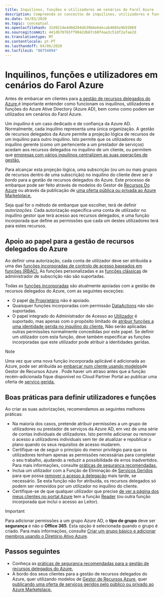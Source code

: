 ```yaml
---
title: Inquilinos, funções e utilizadores em cenários do Farol Azure
description: Compreenda os conceitos de inquilinos, utilizadores e funções do Azure Ative Directory, bem como como podem ser utilizados em cenários do Farol Azure.
ms.date: 04/03/2020
ms.topic: conceptual
ms.openlocfilehash: 32d9214e4d0d204db39b6e6decab4665e9b55069
ms.sourcegitcommit: 441db70765ff9042db87c60f4aa3c51df2afae2d
ms.translationtype: MT
ms.contentlocale: pt-PT
ms.lasthandoff: 04/06/2020
ms.locfileid: "80754094"
---
```

# <a name="tenants-roles-and-users-in-azure-lighthouse-scenarios"></a>Inquilinos, funções e utilizadores em cenários do Farol Azure

Antes de embarcar em clientes para [a gestão de recursos delegados do Azure,](azure-delegated-resource-management.md)é importante entender como funcionam os inquilinos, utilizadores e funções do Azure Ative Directory (Azure AD), bem como como podem ser utilizados em cenários do Farol Azure.

Um *inquilino* é um caso dedicado e de confiança da Azure AD. Normalmente, cada inquilino representa uma única organização. A gestão de recursos delegados da Azure permite a projeção lógica de recursos de um inquilino para outro inquilino. Isto permite que os utilizadores do inquilino gerente (como um pertencente a um prestador de serviços) acedam aos recursos delegados no inquilino de um cliente, ou permitem que [empresas com vários inquilinos centralizem as suas operações de gestão.](enterprise.md)

Para alcançar esta projeção lógica, uma subscrição (ou um ou mais grupos de recursos dentro de uma subscrição) no inquilino do cliente deve ser *a bordo* para a gestão de recursos delegados do Azure. Este processo de embarque pode ser feito através de modelos do Gestor de [Recursos Do Azure](../how-to/onboard-customer.md) ou através da publicação de [uma oferta pública ou privada ao Azure Marketplace.](../how-to/publish-managed-services-offers.md)

Seja qual for o método de embarque que escolher, terá de definir *autorizações.* Cada autorização especifica uma conta de utilizador no inquilino gestor que terá acesso aos recursos delegados, e uma função incorporada que define as permissões que cada um destes utilizadores terá para estes recursos.

## <a name="role-support-for-azure-delegated-resource-management"></a>Apoio ao papel para a gestão de recursos delegados do Azure

Ao definir uma autorização, cada conta de utilizador deve ser atribuída a uma das [funções incorporadas de controlo de acesso baseados em funções (RBAC).](../../role-based-access-control/built-in-roles.md) As funções personalizadas e as [funções clássicas](../../role-based-access-control/classic-administrators.md) de administrador de subscrição não são suportadas.

Todas as [funções incorporadas](../../role-based-access-control/built-in-roles.md) são atualmente apoiadas com a gestão de recursos delegados do Azure, com as seguintes exceções:

- O papel [de Proprietário](../../role-based-access-control/built-in-roles.md#owner) não é apoiado.
- Quaisquer funções incorporadas com permissão [DataActions](../../role-based-access-control/role-definitions.md#dataactions) não são suportadas.
- O papel integrado do Administrador de Acesso ao [Utilizador](../../role-based-access-control/built-in-roles.md#user-access-administrator) é suportado, mas apenas com o propósito limitado de [atribuir funções a uma identidade gerida no inquilino do cliente.](../how-to/deploy-policy-remediation.md#create-a-user-who-can-assign-roles-to-a-managed-identity-in-the-customer-tenant) Não serão aplicadas outras permissões normalmente concedidas por este papel. Se definir um utilizador com esta função, deve também especificar as funções incorporadas que este utilizador pode atribuir a identidades geridas.

> [!NOTE]
> Uma vez que uma nova função incorporada aplicável é adicionada ao Azure, pode ser atribuída ao [embarcar num cliente usando modelos](../how-to/onboard-customer.md)de Gestor de Recursos Azure . Pode haver um atraso antes que a função recém-adicionada fique disponível no Cloud Partner Portal ao publicar uma oferta de [serviço gerida.](../how-to/publish-managed-services-offers.md)

## <a name="best-practices-for-defining-users-and-roles"></a>Boas práticas para definir utilizadores e funções

Ao criar as suas autorizações, recomendamos as seguintes melhores práticas:

- Na maioria dos casos, pretende atribuir permissões a um grupo de utilizadores ou prestador de serviços da Azure AD, em vez de uma série de contas individuais de utilizadores. Isto permite adicionar ou remover o acesso a utilizadores individuais sem ter de atualizar e republicar o plano quando os seus requisitos de acesso mudarem.
- Certifique-se de seguir o princípio do menor privilégio para que os utilizadores tenham apenas as permissões necessárias para completar o seu trabalho, ajudando a reduzir a possibilidade de erros inadvertidos. Para mais informações, consulte [práticas de segurança recomendadas.](../concepts/recommended-security-practices.md)
- Inclua um utilizador com a Função de Eliminação de [Serviços Geridos](../../role-based-access-control/built-in-roles.md#managed-services-registration-assignment-delete-role) para que possa [remover o acesso à delegação](../how-to/onboard-customer.md#remove-access-to-a-delegation) mais tarde, se necessário. Se esta função não for atribuída, os recursos delegados só podem ser removidos por um utilizador no inquilino do cliente.
- Certifique-se de que qualquer utilizador que precise [de ver a página dos meus clientes no portal Azure](../how-to/view-manage-customers.md) tem a função [Reader](../../role-based-access-control/built-in-roles.md#reader) (ou outra função incorporada que inclui o acesso ao Leitor).

> [!IMPORTANT]
> Para adicionar permissões a um grupo Azure AD, o **tipo de grupo** deve ser **segurança** e não o **Office 365**. Esta opção é selecionada quando o grupo é criado. Para mais informações, consulte [Criar um grupo básico e adicionar membros usando o Diretório Ativo Azure](../../active-directory/fundamentals/active-directory-groups-create-azure-portal.md).

## <a name="next-steps"></a>Passos seguintes

- Conheça as [práticas de segurança recomendadas para a gestão de recursos delegados do Azure.](recommended-security-practices.md)
- A bordo dos seus clientes para a gestão de recursos delegados do Azure, quer utilizando modelos de [Gestor de Recursos Azure,](../how-to/onboard-customer.md) quer [publicando uma oferta de serviços geridos pelo público ou privado ao Azure Marketplace.](../how-to/publish-managed-services-offers.md)
